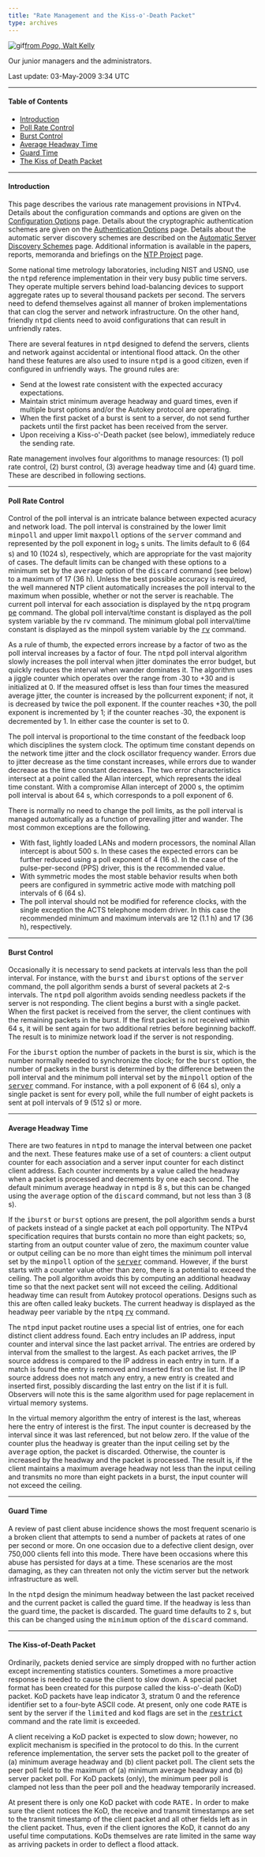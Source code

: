```yaml
---
title: "Rate Management and the Kiss-o'-Death Packet"
type: archives
---
```


![gif](/archives/pic/boom4.gif)[from _Pogo_, Walt Kelly](/reflib/pictures)

Our junior managers and the administrators.

Last update: 	03-May-2009 3:34 UTC

* * *

#### Table of Contents

*   [Introduction](/archives/4.2.6-series/rate/#introduction)
*   [Poll Rate Control](/archives/4.2.6-series/rate/#poll-rate-control)
*   [Burst Control](/archives/4.2.6-series/rate/#burst-control)
*   [Average Headway Time](/archives/4.2.6-series/rate/#average-headway-time)
*   [Guard Time](/archives/4.2.6-series/rate/#guard-time)
*   [The Kiss of Death Packet](/archives/4.2.6-series/rate/#the-kiss-of-death-packet)

* * *

#### Introduction

This page describes the various rate management provisions in NTPv4. Details about the configuration commands and options are given on the [Configuration Options](/archives/4.2.6-series/confopt) page. Details about the cryptographic authentication schemes are given on the [Authentication Options](/archives/4.2.6-series/authopt) page. Details about the automatic server discovery schemes are described on the [Automatic Server Discovery Schemes](/archives/4.2.6-series/manyopt) page. Additional information is available in the papers, reports, memoranda and briefings on the [NTP Project](/reflib/ntp) page.

Some national time metrology laboratories, including NIST and USNO, use the <tt>ntpd</tt> reference implementation in their very busy public time servers. They operate multiple servers behind load-balancing devices to support aggregate rates up to several thousand packets per second. The servers need to defend themselves against all manner of broken implementations that can clog the server and network infrastructure. On the other hand, friendly <tt>ntpd</tt> clients need to avoid configurations that can result in unfriendly rates.

There are several features in <tt>ntpd</tt> designed to defend the servers, clients and network against accidental or intentional flood attack. On the other hand these features are also used to insure <tt>ntpd</tt> is a good citizen, even if configured in unfriendly ways. The ground rules are:

*   Send at the lowest rate consistent with the expected accuracy expectations.
*   Maintain strict minimum average headway and guard times, even if multiple burst options and/or the Autokey protocol are operating.
*   When the first packet of a burst is sent to a server, do not send further packets until the first packet has been received from the server.
*   Upon receiving a Kiss-o'-Death packet (see below), immediately reduce the sending rate.

Rate management involves four algorithms to manage resources: (1) poll rate control, (2) burst control, (3) average headway time and (4) guard time. These are described in following sections.

* * *

#### Poll Rate Control

Control of the poll interval is an intricate balance between expected acuracy and network load. The poll interval is constrained by the lower limit <tt>minpoll</tt> and upper limit <tt>maxpoll</tt> options of the <tt>server</tt> command and represented by the poll exponent in log<sub>2</sub> s units. The limits default to 6 (64 s) and 10 (1024 s), respectively, which are appropriate for the vast majority of cases. The default limits can be changed with these options to a minimum set by the <tt>average</tt> option of the <tt>discard</tt> command (see below) to a maximum of 17 (36 h). Unless the best possible accuracy is required, the well mannered NTP client automatically increases the poll interval to the maximum when possible, whether or not the server is reachable. The current poll interval for each association is displayed by the <tt>ntpq</tt> program [<tt>pe</tt>](/archives/4.2.6-series/ntpq#pe) command. The global poll interval/time constant is displayed as the poll system variable by the rv command. The minimum global poll interval/time constant is displayed as the minpoll system variable by the [<tt>rv</tt>](/archives/4.2.6-series/ntpq#pe) command.

As a rule of thumb, the expected errors increase by a factor of two as the poll interval increases by a factor of four. The <tt>ntpd</tt> poll interval algorithm slowly increases the poll interval when jitter dominates the error budget, but quickly reduces the interval when wander dominates it. The algorithm uses a jiggle counter which operates over the range from <font face="symbol">-</font>30 to +30 and is initialized at 0. If the measured offset is less than four times the measured average jitter, the counter is increased by the pollcurrent exponent; if not, it is decreased by twice the poll exponent. If the counter reaches +30, the poll exponent is incremented by 1; if the counter reaches <font face="symbol">-</font>30, the exponent is decremented by 1. In either case the counter is set to 0.

The poll interval is proportional to the time constant of the feedback loop which disciplines the system clock. The optimum time constant depends on the network time jitter and the clock oscillator frequency wander. Errors due to jitter decrease as the time constant increases, while errors due to wander decrease as the time constant decreases. The two error characteristics intersect at a point called the Allan intercept, which represents the ideal time constant. With a compromise Allan intercept of 2000 s, the optimim poll interval is about 64 s, which corresponds to a poll exponent of 6.

There is normally no need to change the poll limits, as the poll interval is managed automatically as a function of prevailing jitter and wander. The most common exceptions are the following.

*   With fast, lightly loaded LANs and modern processors, the nominal Allan intercept is about 500 s. In these cases the expected errors can be further reduced using a poll exponent of 4 (16 s). In the case of the pulse-per-second (PPS) driver, this is the recommended value.
*   With symmetric modes the most stable behavior results when both peers are configured in symmetric active mode with matching poll intervals of 6 (64 s).
*   The poll interval should not be modified for reference clocks, with the single exception the ACTS telephone modem driver. In this case the recommended minimum and maximum intervals are 12 (1.1 h) and 17 (36 h), respectively.

* * *

#### Burst Control

Occasionally it is necessary to send packets at intervals less than the poll interval. For instance, with the <tt>burst</tt> and <tt>iburst</tt> options of the <tt>server</tt> command, the poll algorithm sends a burst of several packets at 2-s intervals. The <tt>ntpd</tt> poll algorithm avoids sending needless packets if the server is not responding. The client begins a burst with a single packet. When the first packet is received from the server, the client continues with the remaining packets in the burst. If the first packet is not received within 64 s, it will be sent again for two additional retries before beginning backoff. The result is to minimize network load if the server is not responding.

For the <tt>iburst</tt> option the number of packets in the burst is six, which is the number normally needed to synchronize the clock; for the <tt>burst</tt> option, the number of packets in the burst is determined by the difference between the poll interval and the minimum poll interval set by the <tt>minpoll</tt> option of the [<tt>server</tt>](/archives/4.2.6-series/confopt#server) command. For instance, with a poll exponent of 6 (64 s), only a single packet is sent for every poll, while the full number of eight packets is sent at poll intervals of 9 (512 s) or more.

* * *

#### Average Headway Time

There are two features in <tt>ntpd</tt> to manage the interval between one packet and the next. These features make use of a set of counters: a client output counter for each association and a server input counter for each distinct client address. Each counter increments by a value called the headway when a packet is processed and decrements by one each second. The default minimum average headway in <tt>ntpd</tt> is 8 s, but this can be changed using the <tt>average</tt> option of the <tt>discard</tt> command, but not less than 3 (8 s).

If the <tt>iburst</tt> or <tt>burst</tt> options are present, the poll algorithm sends a burst of packets instead of a single packet at each poll opportunity. The NTPv4 specification requires that bursts contain no more than eight packets; so, starting from an output counter value of zero, the maximum counter value or output ceiling can be no more than eight times the minimum poll interval set by the <tt>minpoll</tt> option of the [<tt>server</tt>](/archives/4.2.6-series/confopt#server) command. However, if the burst starts with a counter value other than zero, there is a potential to exceed the ceiling. The poll algorithm avoids this by computing an additional headway time so that the next packet sent will not exceed the ceiling. Additional headway time can result from Autokey protocol operations. Designs such as this are often called leaky buckets. The current headway is displayed as the headway peer variable by the <tt>ntpq</tt> [<tt>rv</tt>](/archives/4.2.6-series/ntpq#pe) command.

The <tt>ntpd</tt> input packet routine uses a special list of entries, one for each distinct client address found. Each entry includes an IP address, input counter and interval since the last packet arrival. The entries are ordered by interval from the smallest to the largest. As each packet arrives, the IP source address is compared to the IP address in each entry in turn. If a match is found the entry is removed and inserted first on the list. If the IP source address does not match any entry, a new entry is created and inserted first, possibly discarding the last entry on the list if it is full. Observers will note this is the same algorithm used for page replacement in virtual memory systems.

In the virtual memory algorithm the entry of interest is the last, whereas here the entry of interest is the first. The input counter is decreased by the interval since it was last referenced, but not below zero. If the value of the counter plus the headway is greater than the input ceiling set by the <tt>average</tt> option, the packet is discarded. Otherwise, the counter is increased by the headway and the packet is processed. The result is, if the client maintains a maximum average headway not less than the input ceiling and transmits no more than eight packets in a burst, the input counter will not exceed the ceiling.

* * *

#### Guard Time

A review of past client abuse incidence shows the most frequent scenario is a broken client that attempts to send a number of packets at rates of one per second or more. On one occasion due to a defective client design, over 750,000 clients fell into this mode. There have been occasions where this abuse has persisted for days at a time. These scenarios are the most damaging, as they can threaten not only the victim server but the network infrastructure as well.

In the <tt>ntpd</tt> design the minimum headway between the last packet received and the current packet is called the guard time. If the headway is less than the guard time, the packet is discarded. The guard time defaults to 2 s, but this can be changed using the <tt>minimum</tt> option of the <tt>discard</tt> command.

* * *

#### The Kiss-of-Death Packet

Ordinarily, packets denied service are simply dropped with no further action except incrementing statistics counters. Sometimes a more proactive response is needed to cause the client to slow down. A special packet format has been created for this purpose called the kiss-o'-death (KoD) packet. KoD packets have leap indicator 3, stratum 0 and the reference identifier set to a four-byte ASCII code. At present, only one code <tt>RATE</tt> is sent by the server if the <tt>limited</tt> and <tt>kod</tt> flags are set in the [<tt>restrict</tt>](/archives/4.2.6-series/accopt#restrict) command and the rate limit is exceeded.

A client receiving a KoD packet is expected to slow down; however, no explicit mechanism is specified in the protocol to do this. In the current reference implementation, the server sets the packet poll to the greater of (a) minimum average headway and (b) client packet poll. The client sets the peer poll field to the maximum of (a) minimum average headway and (b) server packet poll. For KoD packets (only), the minimum peer poll is clamped not less than the peer poll and the headway temporarily increased.

At present there is only one KoD packet with code <tt>RATE.</tt> In order to make sure the client notices the KoD, the receive and transmit timestamps are set to the transmit timestamp of the client packet and all other fields left as in the client packet. Thus, even if the client ignores the KoD, it cannot do any useful time computations. KoDs themselves are rate limited in the same way as arriving packets in order to deflect a flood attack.